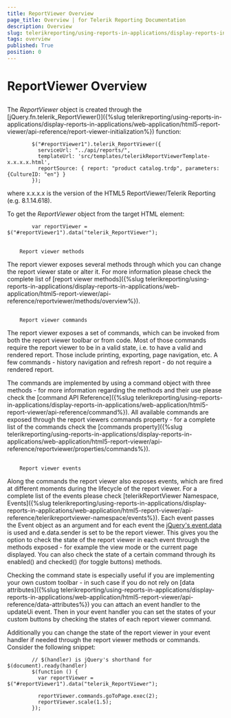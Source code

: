 ```yaml
---
title: ReportViewer Overview
page_title: Overview | for Telerik Reporting Documentation
description: Overview
slug: telerikreporting/using-reports-in-applications/display-reports-in-applications/web-application/html5-report-viewer/api-reference/reportviewer/overview
tags: overview
published: True
position: 0
---
```


# ReportViewer Overview



## 

The *ReportViewer* object is created through the [jQuery.fn.telerik_ReportViewer()]({%slug telerikreporting/using-reports-in-applications/display-reports-in-applications/web-application/html5-report-viewer/api-reference/report-viewer-initialization%}) function:
          
        

	
            $("#reportViewer1").telerik_ReportViewer({
              serviceUrl: "../api/reports/",
              templateUrl: 'src/templates/telerikReportViewerTemplate-x.x.x.x.html',
              reportSource: { report: "product catalog.trdp", parameters: {CultureID: "en"} }
            });
          



where x.x.x.x is the version of the HTML5 ReportViewer/Telerik Reporting (e.g. 8.1.14.618).

To get the *ReportViewer* object from the target HTML element:
        

	
            var reportViewer = $("#reportViewer1").data("telerik_ReportViewer");
          



## 
        Report viewer methods
      

The report viewer exposes several methods through which you can change the report viewer state or alter it.
          For more information please check the complete list of [report viewer methods]({%slug telerikreporting/using-reports-in-applications/display-reports-in-applications/web-application/html5-report-viewer/api-reference/reportviewer/methods/overview%}).
        

## 
        Report viewer commands
      

The report viewer exposes a set of commands, which can be invoked from both the report viewer toolbar or from code. 
          Most of those commands require the report viewer to be in a valid state, i.e. to have a valid and rendered report. 
          Those include printing, exporting, page navigation, etc. A few commands - history navigation and refresh report - do not require a rendered report.
        

The commands are implemented by using a command object with three methods -
          for more information regarding the methods and their use please check the 
          [command API Reference]({%slug telerikreporting/using-reports-in-applications/display-reports-in-applications/web-application/html5-report-viewer/api-reference/command%}).
          All available commands are exposed through the report viewers commands property -
          for a complete list of the commands check the [commands property]({%slug telerikreporting/using-reports-in-applications/display-reports-in-applications/web-application/html5-report-viewer/api-reference/reportviewer/properties/commands%}).
        

## 
        Report viewer events
      

Along the commands the report viewer also exposes events, which are fired at different moments during the lifecycle of the report viewer. 
          For a complete list of the events please check [telerikReportViewer Namespace, Events]({%slug telerikreporting/using-reports-in-applications/display-reports-in-applications/web-application/html5-report-viewer/api-reference/telerikreportviewer-namespace/events%}). 
          Each event passes the Event object as an argument and for each event the 
          [jQuery's event.data](https://api.jquery.com/event.data/) is used and e.data.sender is set to be the report viewer. 
          This gives you the option to check the state of the report viewer in each event through the methods exposed - 
          for example the view mode or the current page displayed. 
          You can also check the state of a certain command through its enabled() and checked() (for toggle buttons) methods.
        

Checking the command state is especially useful if you are implementing your own custom toolbar - 
          in such case if you do not rely on [data attributes]({%slug telerikreporting/using-reports-in-applications/display-reports-in-applications/web-application/html5-report-viewer/api-reference/data-attributes%}) you can attach an event handler to the updateUi event. 
          Then in your event handler you can set the states of your custom buttons by checking the states of each report viewer command.
        

Additionally you can change the state of the report viewer in your event handler if needed through the report viewer methods or commands. 
          Consider the following snippet:
        

	
            // $(handler) is jQuery's shorthand for $(document).ready(handler)
            $(function () {
              var reportViewer = $("#reportViewer1").data("telerik_ReportViewer");
            
              reportViewer.commands.goToPage.exec(2);
              reportViewer.scale(1.5);
            });
          


